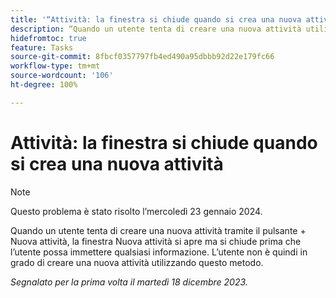 ```yaml
---
title: '“Attività: la finestra si chiude quando si crea una nuova attività”'
description: “Quando un utente tenta di creare una nuova attività utilizzando il pulsante + Nuova attività, la finestra Nuova attività si apre ma si chiude prima che l’utente possa immettere qualsiasi informazione. L’utente non è quindi in grado di creare una nuova attività utilizzando questo metodo”.
hidefromtoc: true
feature: Tasks
source-git-commit: 8fbcf0357797fb4ed490a95dbbb92d22e179fc66
workflow-type: tm+mt
source-wordcount: '106'
ht-degree: 100%

---
```



# Attività: la finestra si chiude quando si crea una nuova attività

>[!NOTE]
>
>Questo problema è stato risolto l’mercoledì 23 gennaio 2024.

Quando un utente tenta di creare una nuova attività tramite il pulsante + Nuova attività, la finestra Nuova attività si apre ma si chiude prima che l’utente possa immettere qualsiasi informazione. L’utente non è quindi in grado di creare una nuova attività utilizzando questo metodo.

_Segnalato per la prima volta il martedì 18 dicembre 2023._
